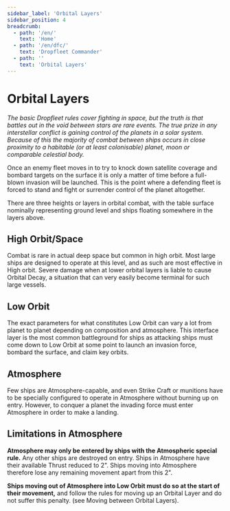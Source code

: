 ```yaml
---
sidebar_label: 'Orbital Layers'
sidebar_position: 4
breadcrumb:
  - path: '/en/'
    text: 'Home'
  - path: '/en/dfc/'
    text: 'Dropfleet Commander'
  - path: ''
    text: 'Orbital Layers'
---
```


# Orbital Layers

_The basic Dropfleet rules cover fighting in space, but the truth is that battles out in the void between stars are rare events. The true prize in any interstellar conflict is gaining control of the planets in a solar system. Because of this the majority of combat between ships occurs in close proximity to a habitable (or at least colonisable) planet, moon or comparable celestial body._

Once an enemy fleet moves in to try to knock down satellite coverage and bombard targets on the surface it is only a matter of time before a full-blown invasion will be launched. This is the point where a defending fleet is forced to stand and fight or surrender control of the planet altogether.

There are three  heights  or layers in orbital combat, with the table surface nominally representing ground level and ships floating somewhere in the layers above.

## High Orbit/Space

Combat is rare in actual deep space but common in high orbit. Most large ships are designed to operate at this level, and as such are most effective in High orbit. Severe damage when at lower orbital layers is liable to cause Orbital Decay, a situation that can very easily become terminal for such large vessels.

## Low Orbit

The exact parameters for what constitutes Low Orbit can vary a lot from planet to planet depending on composition and atmosphere. This  interface  layer is the most common battleground for ships as attacking ships must come down to Low Orbit at some point to launch an invasion force, bombard the surface, and claim key orbits.

## Atmosphere

Few ships are Atmosphere-capable, and even Strike Craft or munitions have to be specially configured to operate in Atmosphere without burning up on entry. However, to conquer a planet the invading force must enter Atmosphere in order to make a landing.

## Limitations in Atmosphere

**Atmosphere may only be entered by ships with the Atmospheric special rule.** Any other ships are destroyed on entry. Ships in Atmosphere have their available Thrust reduced to 2". Ships moving into Atmosphere therefore lose any remaining movement apart from this 2".

**Ships moving out of Atmosphere into Low Orbit must do so at the start of their movement,** and follow the rules for moving up an Orbital Layer and do not suffer this penalty. (see Moving between Orbital Layers).
